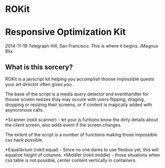 ROKit
=====

# Responsive Optimization Kit

2014-11-19 Telegraph Hill, San Francisco. This is where it begins. /Magnus Blix

## What is this sorcery?

ROKit is a javscript kit helping you accomplish thoose impossible quests your art director often gives you.

The base of the script is a media query detector and eventhandler for thoose screen resizes thay may occure with users flipping, draging, dropping or resizing their screens, or if content is magically added with asyncronous calls.

*Scanner (rokit.scanner) - let your js funtions know the dirty details about the client screen, also adds event if the screen changes.

The extent of the script is a number of functions making those impossible css hack possible.

*Equalibrium (rokit.equal) - Since no one dares to use flexbox yet, this will equalize height of columns.
*Middler (rokit.middle) - those situations when css table is not possible, center content vertically in containers.